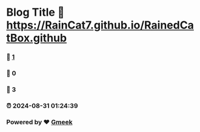 # Blog Title :link: https://RainCat7.github.io/RainedCatBox.github 
### :page_facing_up: [1](https://RainCat7.github.io/RainedCatBox.github/tag.html) 
### :speech_balloon: 0 
### :hibiscus: 3 
### :alarm_clock: 2024-08-31 01:24:39 
### Powered by :heart: [Gmeek](https://github.com/Meekdai/Gmeek)
